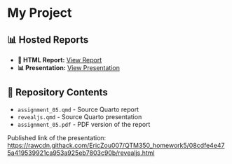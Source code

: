 # My Project

## 📊 Hosted Reports
- **📄 HTML Report:** [View Report](https://github.com/EricZou007/QTM350_homework5.git)
- **📊 Presentation:** [View Presentation]([https://github.com/EricZou007/QTM350_homework5.git](https://github.com/EricZou007/QTM350_homework5/blob/main/revealjs.pdf))

## 📂 Repository Contents
- `assignment_05.qmd` - Source Quarto report
- `revealjs.qmd` - Source Quarto presentation
- `assignment_05.pdf` - PDF version of the report

Published link of the presentation: https://rawcdn.githack.com/EricZou007/QTM350_homework5/08cdfe4e475a419539921ca953a925eb7803c90b/revealjs.html
